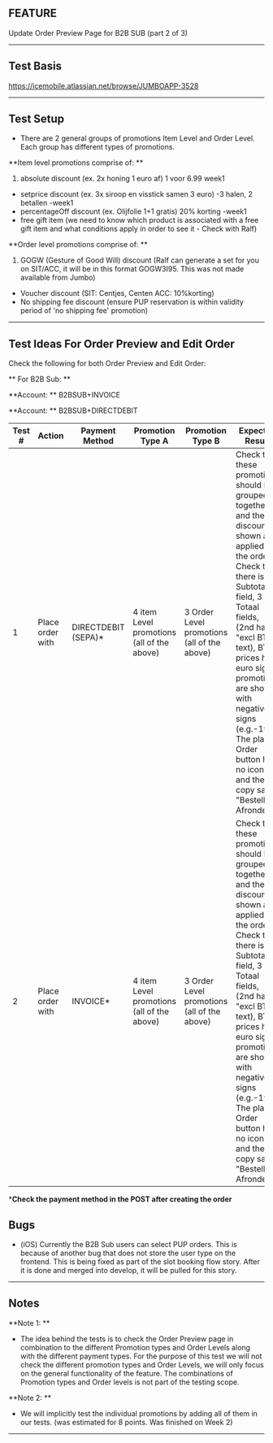 ## FEATURE
Update Order Preview Page for B2B SUB (part 2 of 3)

****
## Test Basis
<https://icemobile.atlassian.net/browse/JUMBOAPP-3528>


****
## Test Setup


- There are 2 general groups of promotions Item Level and Order Level. Each group has different types of promotions. 

**Item level promotions comprise of: **

1. absolute discount (ex. 2x honing 1 euro af) 1 voor 6.99 week1
- setprice discount (ex. 3x siroop en visstick samen 3 euro) -3 halen, 2 betallen -week1
- percentageOff discount (ex. Olijfolie 1+1 gratis)  20% korting -week1
- free gift item (we need to know which product is associated with a free gift item and what conditions apply in order to see it - Check with Ralf) 

**Order level promotions comprise of: **

1. GOGW (Gesture of Good Will) discount (Ralf can generate a set for you on SIT/ACC, it will be in this format GOGW3I95. This was not made available from Jumbo)
- Voucher discount (SIT: Centjes, Centen ACC: 10%korting)
- No shipping fee discount (ensure PUP reservation is within validity period of 'no shipping fee' promotion)

****
## Test Ideas For Order Preview and Edit Order


Check the following for both Order Preview and Edit Order:

** For B2B Sub: **
 
**Account: ** B2BSUB+INVOICE

**Account: ** B2BSUB+DIRECTDEBIT

Test # | Action  | Payment Method | Promotion Type A | Promotion Type B | Expected Result | 
------------ | ------------- | ------------ | ------------ | ------------ | ------------ |
1 | Place order with  | DIRECTDEBIT (SEPA)* | 4 item Level promotions (all of the above) | 3 Order Level promotions (all of the above) | Check that these promotions should be grouped all together and the discount is shown and applied to the order. Check that there is 1 Subtotaal field, 3 Totaal fields, (2nd has "excl BTW" text), BTW prices has euro signs, promotions are shown with negative signs (e.g.-19) The place Order button has no icon and the copy says: "Bestelling Afronden"
2 | Place order with  | INVOICE* | 	4 item Level promotions (all of the above) | 3 Order Level promotions (all of the above) |Check that these promotions should be grouped all together and the discount is shown and applied to the order. Check that there is 1 Subtotaal field, 3 Totaal fields, (2nd has "excl BTW" text), BTW prices has euro signs, promotions are shown with negative signs (e.g.-19) The place Order button has no icon and the copy says: "Bestelling Afronden"

***Check the payment method in the POST after creating the order**

## Bugs
- (iOS) Currently the B2B Sub users can select PUP orders. This is because of another bug that does not store the user type on the frontend. This is being fixed as part of the slot booking flow story. After it is done and merged into develop, it will be pulled for this story.

****

## Notes
**Note 1: **

- The idea behind the tests is to check the Order Preview page in combination to the different Promotion types and Order Levels along with the different payment types. For the purpose of this test we will not check the different promotion types and Order Levels, we will only focus on the general functionality of the feature. The combinations of Promotion types and Order levels is not part of the testing scope. 

**Note 2: **
 
- We will implicitly test the individual promotions by adding all of them in our tests.
(was estimated for 8 points. Was finished on Week 2)
****